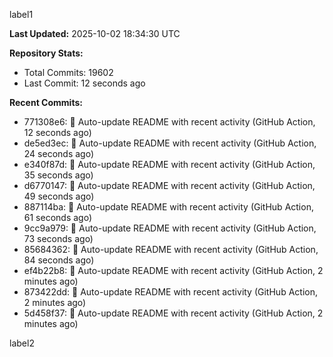 
label1 
<!-- ACTIVITY_START -->
**Last Updated:** 2025-10-02 18:34:30 UTC

**Repository Stats:**
- Total Commits: 19602
- Last Commit: 12 seconds ago

**Recent Commits:**
- 771308e6: 🤖 Auto-update README with recent activity (GitHub Action, 12 seconds ago)
- de5ed3ec: 🤖 Auto-update README with recent activity (GitHub Action, 24 seconds ago)
- e340f87d: 🤖 Auto-update README with recent activity (GitHub Action, 35 seconds ago)
- d6770147: 🤖 Auto-update README with recent activity (GitHub Action, 49 seconds ago)
- 887114ba: 🤖 Auto-update README with recent activity (GitHub Action, 61 seconds ago)
- 9cc9a979: 🤖 Auto-update README with recent activity (GitHub Action, 73 seconds ago)
- 85684362: 🤖 Auto-update README with recent activity (GitHub Action, 84 seconds ago)
- ef4b22b8: 🤖 Auto-update README with recent activity (GitHub Action, 2 minutes ago)
- 873422dd: 🤖 Auto-update README with recent activity (GitHub Action, 2 minutes ago)
- 5d458f37: 🤖 Auto-update README with recent activity (GitHub Action, 2 minutes ago)
<!-- ACTIVITY_END -->

label2
